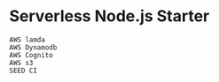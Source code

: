 # Serverless Node.js Starter

    AWS lamda
    AWS Dynamodb
    AWS Cognito
    AWS s3
    SEED CI
    
    

